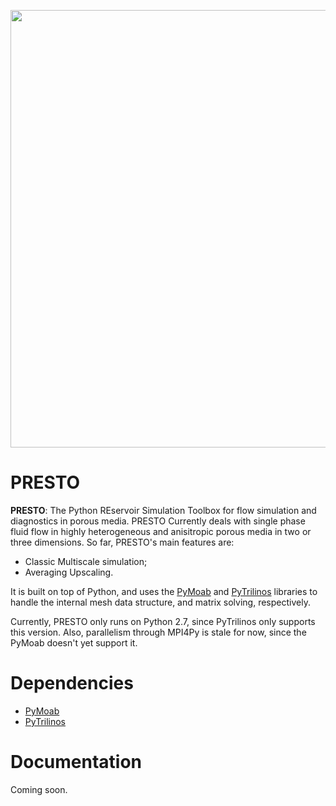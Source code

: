 
<p align="center">
  <img src="https://cdn.rawgit.com/padmec-reservoir/PRESTO/master/PRESTO.png" width="700px"/>
</p>

# PRESTO
**PRESTO**: The Python REservoir Simulation Toolbox for flow simulation and diagnostics in porous media. PRESTO Currently deals with single phase fluid flow in highly heterogeneous and anisitropic porous media in two or three dimensions. So far, PRESTO's main features are:
* Classic Multiscale simulation;
* Averaging Upscaling.

It is built on top of Python, and uses the [PyMoab](https://bitbucket.org/fathomteam/moab/overview) and [PyTrilinos](https://github.com/trilinos/Trilinos) libraries to handle the internal mesh data structure, and matrix solving, respectively.

Currently, PRESTO only runs on Python 2.7, since PyTrilinos only supports this version. Also, parallelism through MPI4Py is stale for now, since the PyMoab doesn't yet support it.

# Dependencies
* [PyMoab](https://bitbucket.org/fathomteam/moab/overview)
* [PyTrilinos](https://github.com/trilinos/Trilinos)

# Documentation
Coming soon.








